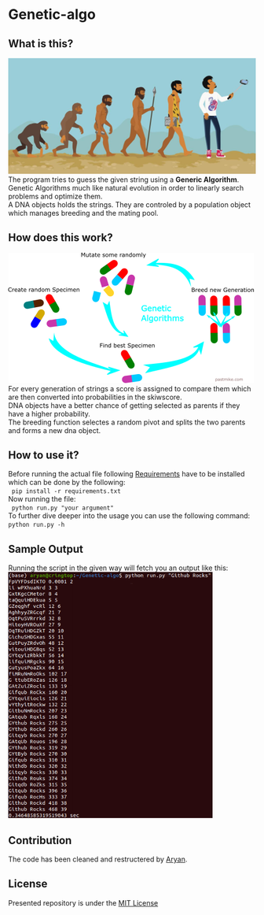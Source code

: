 # Genetic-algo

## What is this?
<img src="assets/darwin.jpg"><br>
The program tries to guess the given string using a <b>Generic Algorithm</b>.<br>
Genetic Algorithms much like natural evolution in order to linearly search problems and optimize them.  
A DNA objects holds the strings. They are controled by a population object which manages breeding and the mating pool.

## How does this work?
<img src="assets/genetic.png"><br>
For every generation of strings a score is assigned to compare them which are then converted into probabilities in the skiwscore.<br>
DNA objects have a better chance of getting selected as parents if they have a higher probability.<br>
The breeding function selectes a random pivot and splits the two parents and forms a new dna object.

## How to use it?
Before running the actual file following [Requirements](requirements.txt) have to be installed which can be done by the following:<br>
` pip install -r requirements.txt`<br>
Now running the file:<br>
` python run.py "your argument"`<br>
To further dive deeper into the usage you can use the following command:<br>
`python run.py -h`

## Sample Output
Running the script in the given way will fetch you an output like this:<br>
<img src="assets/output.png" height="500px">

## Contribution
The code has been cleaned and restructered by [Aryan](https://github.com/aryankargwal).

## License
Presented repository is under the [MIT License](license.md)

